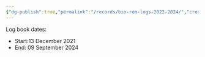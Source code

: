 ```yaml
---
{"dg-publish":true,"permalink":"/records/bio-rem-logs-2022-2024/","created":"2025-01-21T08:03:52.176-06:00"}
---
```


Log book dates:
- Start:13 December 2021
- End: 09 September 2024

